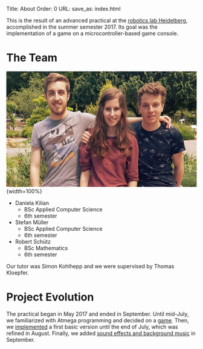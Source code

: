Title: About
Order: 0
URL:
save_as: index.html

This is the result of an advanced practical at the [robotics lab Heidelberg](http://roboter.uni-hd.de),
accomplished in the summer semester 2017.
Its goal was the implementation of a game on a microcontroller-based game console.

# The Team
![](images/wir.jpg){width=100%}

* Daniela Kilian
    - BSc Applied Computer Science
    - 6th semester
* Stefan Müller
    - BSc Applied Computer Science
    - 6th semester
* Robert Schütz
    - BSc Mathematics
    - 6th semester

Our tutor was Simon Kohlhepp and we were supervised by Thomas Kloepfer.

# Project Evolution
The practical began in May 2017 and ended in September.
Until mid-July, we familiarized with Atmega programming and decided on a [game](game-idea.html).
Then, we [implemented](implementation.html) a first basic version until the end of July,
which was refined in August.
Finally, we added [sound effects and background music](sound.html) in September.


